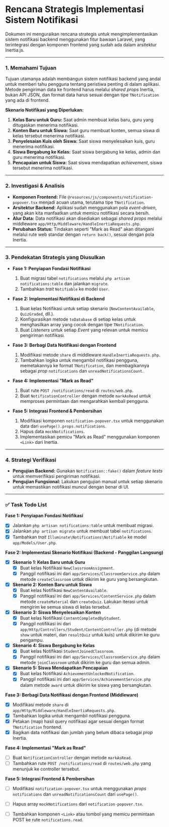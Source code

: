 
# Rencana Strategis Implementasi Sistem Notifikasi

Dokumen ini menguraikan rencana strategis untuk mengimplementasikan sistem notifikasi backend menggunakan fitur bawaan Laravel, yang terintegrasi dengan komponen frontend yang sudah ada dalam arsitektur Inertia.js.

---

### 1. **Memahami Tujuan**

Tujuan utamanya adalah membangun sistem notifikasi backend yang andal untuk memberi tahu pengguna tentang peristiwa penting di dalam aplikasi. Metode pengiriman data ke frontend harus melalui *shared props* Inertia, bukan API JSON, dan format data harus sesuai dengan tipe `TNotification` yang ada di frontend.

**Skenario Notifikasi yang Diperlukan:**

1.  **Kelas Baru untuk Guru:** Saat admin membuat kelas baru, guru yang ditugaskan menerima notifikasi.
2.  **Konten Baru untuk Siswa:** Saat guru membuat konten, semua siswa di kelas tersebut menerima notifikasi.
3.  **Penyelesaian Kuis oleh Siswa:** Saat siswa menyelesaikan kuis, guru menerima notifikasi.
4.  **Siswa Bergabung ke Kelas:** Saat siswa bergabung ke kelas, admin dan guru menerima notifikasi.
5.  **Pencapaian untuk Siswa:** Saat siswa mendapatkan *achievement*, siswa tersebut menerima notifikasi.

---

### 2. **Investigasi & Analisis**

-   **Komponen Frontend:** File `@resources/js/components/notification-popover.tsx` menjadi acuan utama, terutama tipe `TNotification`.
-   **Arsitektur Backend:** Aplikasi sudah menggunakan pola *event-driven*, yang akan kita manfaatkan untuk memicu notifikasi secara bersih.
-   **Alur Data:** Data notifikasi akan disediakan sebagai *shared props* melalui middleware `app/Http/Middleware/HandleInertiaRequests.php`.
-   **Perubahan Status:** Tindakan seperti "Mark as Read" akan ditangani melalui rute web standar dengan `return back()`, sesuai dengan pola Inertia.

---

### 3. **Pendekatan Strategis yang Diusulkan**

-   **Fase 1: Penyiapan Fondasi Notifikasi**
    1.  Buat migrasi tabel `notifications` melalui `php artisan notifications:table` dan jalankan `migrate`.
    2.  Tambahkan *trait* `Notifiable` ke model `User`.

-   **Fase 2: Implementasi Notifikasi di Backend**
    1.  Buat kelas Notifikasi untuk setiap skenario (`NewContentAvailable`, `QuizGraded`, dll.).
    2.  Konfigurasikan metode `toDatabase` di setiap kelas untuk menghasilkan array yang cocok dengan tipe `TNotification`.
    3.  Buat *Listeners* untuk setiap *Event* yang relevan untuk memicu pengiriman notifikasi.

-   **Fase 3: Berbagi Data Notifikasi dengan Frontend**
    1.  Modifikasi metode `share` di middleware `HandleInertiaRequests.php`.
    2.  Tambahkan logika untuk mengambil notifikasi pengguna, memetakannya ke format `TNotification`, dan membagikannya sebagai *prop* `notifications` dan `unreadNotificationsCount`.

-   **Fase 4: Implementasi "Mark as Read"**
    1.  Buat rute `POST /notifications/read` di `routes/web.php`.
    2.  Buat `NotificationController` dengan metode `markAsRead` untuk memproses permintaan dan mengarahkan kembali pengguna.

-   **Fase 5: Integrasi Frontend & Pembersihan**
    1.  Modifikasi komponen `notification-popover.tsx` untuk menggunakan data dari `usePage().props.notifications`.
    2.  Hapus data `mockNotifications`.
    3.  Implementasikan pemicu "Mark as Read" menggunakan komponen `<Link>` dari Inertia.

---

### 4. **Strategi Verifikasi**

-   **Pengujian Backend:** Gunakan `Notification::fake()` dalam *feature tests* untuk memverifikasi pengiriman notifikasi.
-   **Pengujian Fungsional:** Lakukan pengujian manual untuk setiap skenario untuk memastikan notifikasi muncul dengan benar di UI.

---

### ✅ Task Todo List

**Fase 1: Penyiapan Fondasi Notifikasi**
- [x] Jalankan `php artisan notifications:table` untuk membuat migrasi.
- [x] Jalankan `php artisan migrate` untuk membuat tabel `notifications`.
- [x] Tambahkan *trait* `Illuminate\Notifications\Notifiable` ke model `app/Models/User.php`.

**Fase 2: Implementasi Skenario Notifikasi (Backend - Panggilan Langsung)**
- [x] **Skenario 1: Kelas Baru untuk Guru**
    - [x] Buat kelas Notifikasi `NewClassroomAssignment`.
    - [x] Panggil notifikasi ini dari `app/Services/ClassroomService.php` dalam metode `createClassroom` untuk dikirim ke guru yang bersangkutan.
- [x] **Skenario 2: Konten Baru untuk Siswa**
    - [x] Buat kelas Notifikasi `NewContentAvailable`.
    - [x] Panggil notifikasi ini dari `app/Services/ContentService.php` dalam metode `createMaterial` dan `createQuiz`. Lakukan iterasi untuk mengirim ke semua siswa di kelas tersebut.
- [x] **Skenario 3: Siswa Menyelesaikan Konten**
    - [x] Buat kelas Notifikasi `ContentCompletedByStudent`.
    - [x] Panggil notifikasi ini dari `app/Http/Controllers/Student/ContentController.php` (di metode `show` untuk materi, dan `resultQuiz` untuk kuis) untuk dikirim ke guru pengampu.
- [x] **Skenario 4: Siswa Bergabung ke Kelas**
    - [x] Buat kelas Notifikasi `StudentJoinedClassroom`.
    - [x] Panggil notifikasi ini dari `app/Services/ClassroomService.php` dalam metode `joinClassroom` untuk dikirim ke guru dan semua admin.
- [x] **Skenario 5: Siswa Mendapatkan Pencapaian**
    - [x] Buat kelas Notifikasi `AchievementUnlockedNotification`.
    - [x] Panggil notifikasi ini dari `app/Services/AchievementService.php` dalam metode `award` untuk dikirim ke siswa yang bersangkutan.

**Fase 3: Berbagi Data Notifikasi dengan Frontend (Middleware)**
- [x] Modifikasi metode `share` di `app/Http/Middleware/HandleInertiaRequests.php`.
- [x] Tambahkan logika untuk mengambil notifikasi pengguna.
- [x] Petakan (map) hasil query notifikasi agar sesuai dengan format `TNotification` frontend.
- [x] Bagikan data notifikasi dan jumlah yang belum dibaca sebagai *prop* Inertia.

**Fase 4: Implementasi "Mark as Read"**
- [ ] Buat `NotificationController` dengan metode `markAsRead`.
- [ ] Tambahkan rute `POST /notifications/read` di `routes/web.php` yang menunjuk ke controller tersebut.

**Fase 5: Integrasi Frontend & Pembersihan**
- [ ] Modifikasi `notification-popover.tsx` untuk menggunakan *props* `notifications` dan `unreadNotificationsCount` dari `usePage()`.
- [ ] Hapus array `mockNotifications` dari `notification-popover.tsx`.
- [ ] Tambahkan komponen `<Link>` atau tombol yang memicu permintaan POST ke rute `notifications.read`.

